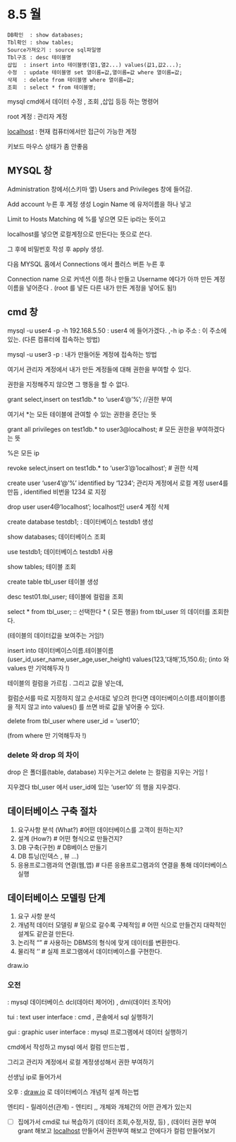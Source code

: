 # 8.5 월


```
DB확인  : show databases;
Tbl확인 : show tables;
Source가져오기 : source sql파일명
Tbl구조 : desc 테이블명
삽입	: insert into 테이블명(열1,열2...) values(값1,값2...);
수정	: update 테이블명 set 열이름=값,열이름=값 where 열이름=값;
삭제	: delete from 테이블명 where 열이름=값;
조회	: select * from 테이블명;
```

mysql cmd에서 데이터 수정 , 조회 ,삽입 등등 하는 명령어

root 계정 : 관리자 계정

[localhost](http://localhost) : 현재 컴퓨터에서만 접근이 가능한 계정

키보드 마우스 상태가 좀 안좋음

## MYSQL 창

Administration 창에서(스키마 옆) Users and Privileges 창에 들어감.

Add account 누른 후 계정 생성 Login Name 에 유저이름을 하나 넣고

Limit to Hosts Matching 에 %를 넣으면 모든 ip라는 뜻이고 

localhost를 넣으면 로컬계정으로 만든다는 뜻으로 쓴다.

그 후에 비밀번호 작성 후 apply 생성.

다음 MYSQL 홈에서 Connections 에서 플러스 버튼 누른 후

Connection name 으로 커넥션 이름 하나 만들고 Username 에다가 아까 만든 계정 이름을 넣어준다 . (root 를 넣든 다른 내가 만든 계정을 넣어도 됨!)

## cmd 창

mysql -u user4 -p -h 192.168.5.50  : user4 에 들어가겠다. ,-h ip 주소 : 이 주소에 있는.    (다른 컴퓨터에 접속하는 방법)

mysql -u user3 -p      : 내가 만들어둔 계정에 접속하는 방법

여기서 관리자 계정에서 내가 만든 계정들에 대해 권한을 부여할 수 있다.

권한을 지정해주지 않으면 그 행동을 할 수 없다.

grant select,insert on test1db.* to ‘user4’@’%’; //권한 부여

여기서 *는 모든 테이블에 관여할 수 있는 권한을 준단는 뜻

grant all privileges on test1db.* to user3@localhost; # 모든 권한을 부여하겠다는 뜻

%은 모든 ip 

revoke select,insert on test1db.* to ‘user3’@’localhost’;    # 권한 삭제

create user ‘user4’@’%’ identified by ‘1234’;   관리자 계정에서 로컬 계정 user4를 만듬 , identified 비번을 1234 로 지정

drop user user4@’localhost’;          localhost인 user4 계정 삭제

create database testdb1;    : 데이터베이스 testdb1 생성

show databases; 데이터베이스 조회

use testdb1;  데이터베이스 testdb1 사용

show tables; 테이블 조회

create table tbl_user   테이블 생성

desc test01.tbl_user;  테이블에 컬럼을 조회

select * from tbl_user;        :: 선택한다 * ( 모든 행을) from tbl_user 의 데이터를 조회한다.

(테이블의 데이터값을 보여주는 거임!)

insert into 데이터베이스이름.테이블이름(user_id,user_name,user_age,user_height) values(123,’대해’,15,150.6);     (into 와 values 만 기억해두자 !)  

테이블의 컬럼을 가르킴  .  그리고 값을 넣는데,

컬럼순서를 따로 지정하지 않고 순서대로 넣으려 한다면 데이터베이스이름.테이블이름을 적지 않고 into values() 를 쓰면 바로 값을 넣어줄 수 있다.

delete from tbl_user where user_id = ‘user10’;  

(from where 만 기억해두자 !)

### delete 와 drop 의 차이

drop 은 폴더를(table, database) 지우는거고 delete 는 컬럼을 지우는 거임 !

지우겠다 tbl_user 에서 user_id에 있는 ‘user10’ 의 행을 지우겠다.

 

## 데이터베이스 구축 절차

1. 요구사항 분석 (What?)    #어떤  데이터베이스를 고객이 원하는지?
2. 설계 (How?)    # 어떤 형식으로 만들건지?
3. DB 구축(구현)   # DB베이스 만들기
4. DB 튜닝(인덱스 , 뷰  …)   
5. 응용프로그램과의 연결(웹,앱)     # 다른 응용프로그램과의 연결을 통해 데이터베이스 실행

## 데이터베이스 모델링 단계

1. 요구 사항 분석
2. 개념적 데이터 모델링      # 밑으로 갈수록 구체적임  # 어떤 식으로 만들건지 대략적인 설계도 같은걸 만든다.
3. 논리적 “”   # 사용하는 DBMS의 형식에 맞게 데이터를 변환한다.
4. 물리적 ‘’  # 실제 프로그램에서 데이터베이스를 구현한다.

draw.io

### 오전

 : mysql 데이터베이스 dcl(데아터 제어어) , dml(데이터 조작어) 

tui : text user interface  : cmd , 콘솔에서 sql 실행하기

gui : graphic user interface : mysql 프로그램에서 데이터 실행하기

cmd에서 작성하고 mysql 에서 컬럼 만드는법 , 

그리고 관리자 계정에서 로컬 계정생성해서 권한 부여하기

선생님 ip로 들어가서 

오후 : [draw.io](http://draw.io) 로 데이터베이스 개념적 설계 하는법

엔티티 - 릴레이션(관계) - 엔티티       ,, 개체와 개체간의 어떤 관계가 있는지

- [ ]  집에가서 cmd로 tui 복습하기 (데이터 조회,수정,저장, 등) , (데이터 권한 부여 grant 해보고 [localhost](http://localhost) 만들어서 권한부여 해보고 안에다가 컬럼 만들어보기
